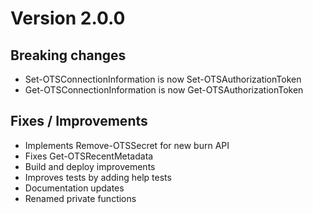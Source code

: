 # Version 2.0.0

## Breaking changes
* Set-OTSConnectionInformation is now Set-OTSAuthorizationToken
* Get-OTSConnectionInformation is now Get-OTSAuthorizationToken

## Fixes / Improvements
* Implements Remove-OTSSecret for new burn API
* Fixes Get-OTSRecentMetadata
* Build and deploy improvements
* Improves tests by adding help tests
* Documentation updates
* Renamed private functions
